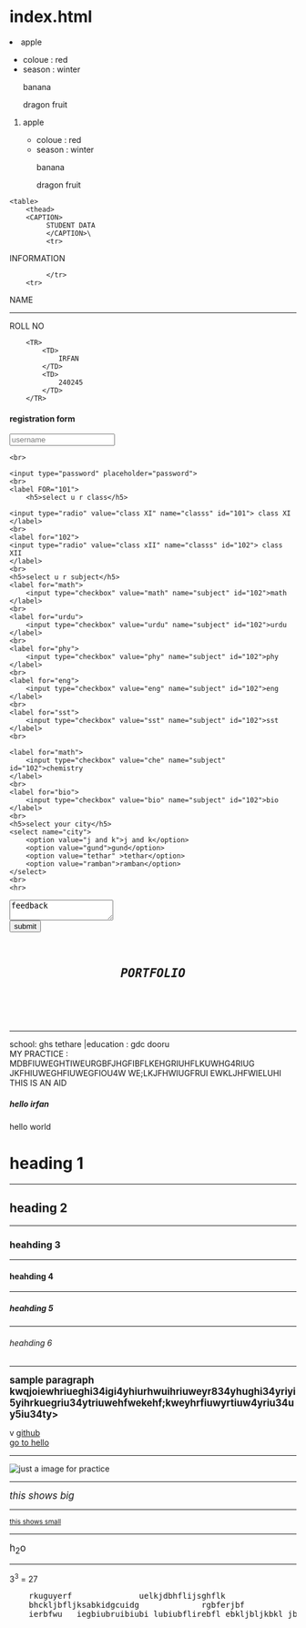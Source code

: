 # index.html
<!DOCTYPE html>
<html lang="en">
<head>
    <meta charset="UTF-8">
    <meta name="viewport" content="width=device-width, initial-scale=1.0">
    <title>Document</title>
</head>
<body>
     <li>apple </li>
        <ul>
             <li>coloue : red</li>
             <li>season : winter</li>
        </ul>

<ol>banana</ol>
<ol>dragon fruit</ol> 
<ol>
<li>apple </li>
        <ul>
             <li>coloue : red</li>
             <li>season : winter</li>
        </ul>

<ol>banana</ol>
<ol>dragon fruit</ol>
    </ol>

    




    <table>
        <thead>
        <CAPTION>
             STUDENT DATA
             </CAPTION>\
             <tr>
<th colspan="2">
INFORMATION

</th>

             </tr>
        <tr>
<th>NAME </th>





<HR>

<TH>ROLL NO</TH>
</thead>
<tbody>
        </tr>


        <TR>
            <TD>
                IRFAN 
            </TD>
            <TD> 
                240245
            </TD>
        </TR>

        







</tbody>
    </table>

<h4>registration form</h4>
<FORM action="/action .php">
    <input type="text" placeholder="username">
    
    <br>
    
    <input type="password" placeholder="password">
    <br>
    <label FOR="101">
        <h5>select u r class</h5>

    <input type="radio" value="class XI" name="classs" id="101"> class XI
    </label>
    <br>
    <label for="102">
    <input type="radio" value="class xII" name="classs" id="102"> class XII
    </label>
    <br>
    <h5>select u r subject</h5>
    <label for="math">
        <input type="checkbox" value="math" name="subject" id="102">math
    </label>
    <br>
    <label for="urdu">
        <input type="checkbox" value="urdu" name="subject" id="102">urdu
    </label>
    <br>
    <label for="phy">
        <input type="checkbox" value="phy" name="subject" id="102">phy
    </label>
    <br>
    <label for="eng">
        <input type="checkbox" value="eng" name="subject" id="102">eng
    </label>
    <br>
    <label for="sst">
        <input type="checkbox" value="sst" name="subject" id="102">sst
    </label>
    <br>
    
    <label for="math">
        <input type="checkbox" value="che" name="subject" id="102">chemistry
    </label>
    <br>
    <label for="bio">
        <input type="checkbox" value="bio" name="subject" id="102">bio
    </label>
    <br>
    <h5>select your city</h5>
    <select name="city">
        <option value="j and k">j and k</option>
        <option value="gund">gund</option>
        <option value="tethar" >tethar</option>
        <option value="ramban">ramban</option>
    </select>
    <br>
    <hr>

<textarea name="feedback" id="101" placeholder="please give your valauable feedback here">feedback</textarea>
<br>


<input type="submit" value="submit">

</FORM>

<header>
    <pre> <h2> <I>PORTFOLIO</I> </h2>  </pre>
 </header>
 <hr>
 <main>
     <section>
school: ghs tethare |education : gdc dooru  </section>
<ARTICLE>MY PRACTICE : MDBFIUWEGHTIWEURGBFJHGFIBFLKEHGRIUHFLKUWHG4RIUG
 JKFHIUWEGHFIUWEGFIOU4W
 WE;LKJFHWIUGFRUI
 EWKLJHFWIELUHI
</ARTICLE>
<ASIDE>THIS IS AN AID</ASIDE>
 </main>



 <footer>

<h5>hello irfan </h5>



 </footer>
 
<p>hello world</p>
<h1>heading 1</h1><hr>
<h2>heading 2</h2><hr>
<h3>heahding 3</h3><hr>
<h4>heahding 4</h4><hr>
<h5>heahding 5</h5><hr>
<h6>heahding 6</h6><hr>
<p><b><big>sample paragraph kwqjoiewhriueghi34igi4yhiurhwuihriuweyr834yhughi34yriyi5yihrkuegriu34ytriuwehfwekehf;kweyhrfiuwyrtiuw4yriu34uy5iu34ty></big></b></p>v
<a href="https://github.com/">github</a>
<br>
<a href="/hello.html">go to hello</a>
<br><hr>
<img src="https://i.ytimg.com/vi/u_wBHf5wXB4/hqdefault.jpg" alt="just a image for practice"/>
<br><hr>
<big><i>this shows big</i></big><hr><small><u>this shows small</u></small>
<hr>
<big><pr>h<sub>2</sub>o</pr></big>
<hr>
<p>3<sup>3</sup> = 27 </p>
<pre>
    rkuguyerf              uelkjdbhflijsghflk
    bhckljbfljksabkidgcuidg             rgbferjbf
    ierbfwu   iegbiubruibiubi lubiubflirebfl ebkljbljkbkl jb  l j k b
</pre>
<!-- from here these r shortcut keys
General
Ctrl+Shift+P, F1 Show Command Palette
Ctrl+P Quick Open, Go to File…
Ctrl+Shift+N New window/instancea
Ctrl+Shift+W Close window/instance
Ctrl+, User Settings
Ctrl+K Ctrl+S Keyboard Shortcuts
Basic editing
Ctrl+X Cut line (empty selection)
Ctrl+C Copy line (empty selection)
Alt+ ↑ / ↓ Move line up/down
Shift+Alt + ↓ / ↑ Copy line up/down
Ctrl+Shift+K Delete line
Ctrl+Enter Insert line below
Ctrl+Shift+Enter Insert line above
Ctrl+Shift+\ Jump to matching bracket
Ctrl+] / [ Indent/outdent line
Home / End Go to beginning/end of line
Ctrl+Home Go to beginning of file
Ctrl+End Go to end of file
Ctrl+↑ / ↓ Scroll line up/down
Alt+PgUp / PgDn Scroll page up/down
Ctrl+Shift+[ Fold (collapse) region
Ctrl+Shift+] Unfold (uncollapse) region
Ctrl+K Ctrl+[ Fold (collapse) all subregions
Ctrl+K Ctrl+] Unfold (uncollapse) all subregions
Ctrl+K Ctrl+0 Fold (collapse) all regions
Ctrl+K Ctrl+J Unfold (uncollapse) all regions
Ctrl+K Ctrl+C Add line comment
Ctrl+K Ctrl+U Remove line comment
Ctrl+/ Toggle line comment
Shift+Alt+A Toggle block comment
Alt+Z Toggle word wrap
Navigation
Ctrl+T Show all Symbols
Ctrl+G Go to Line...
Ctrl+P Go to File...
Ctrl+Shift+O Go to Symbol...
Ctrl+Shift+M Show Problems panel
F8 Go to next error or warning
Shift+F8 Go to previous error or warning
Ctrl+Shift+Tab Navigate editor group history
Alt+ ← / → Go back / forward
Ctrl+M Toggle Tab moves focus
Search and replace
Ctrl+F Find
Ctrl+H Replace
F3 / Shift+F3 Find next/previous
Alt+Enter Select all occurences of Find match
Ctrl+D Add selection to next Find match
Ctrl+K Ctrl+D Move last selection to next Find match
Alt+C / R / W Toggle case-sensitive / regex / whole word
Multi-cursor and selection
Alt+Click Insert cursor
Ctrl+Alt+ ↑ / ↓ Insert cursor above / below
Ctrl+U Undo last cursor operation
Shift+Alt+I Insert cursor at end of each line selected
Ctrl+L Select current line
Ctrl+Shift+L Select all occurrences of current selection
Ctrl+F2 Select all occurrences of current word
Shift+Alt+→ Expand selection
Shift+Alt+← Shrink selection
Shift+Alt +
(drag mouse)
Column (box) selection
Ctrl+Shift+Alt
+ (arrow key)
Column (box) selection
Ctrl+Shift+Alt
+PgUp/PgDn
Column (box) selection page up/down
Rich languages editing
Ctrl+Space, Ctrl+I Trigger suggestion
Ctrl+Shift+Space Trigger parameter hints
Shift+Alt+F Format document
Ctrl+K Ctrl+F Format selection
F12 Go to Definition
Alt+F12 Peek Definition
Ctrl+K F12 Open Definition to the side
Ctrl+. Quick Fix
Shift+F12 Show References
F2 Rename Symbol
Ctrl+K Ctrl+X Trim trailing whitespace
Ctrl+K M Change file language
Editor management
Ctrl+F4, Ctrl+W Close editor
Ctrl+K F Close folder
Ctrl+\ Split editor
Ctrl+ 1 / 2 / 3 Focus into 1
st, 2nd or 3rd editor group
Ctrl+K Ctrl+ ←/→ Focus into previous/next editor group
Ctrl+Shift+PgUp / PgDn Move editor left/right
Ctrl+K ← / → Move active editor group
File management
Ctrl+N New File
Ctrl+O Open File...
Ctrl+S Save
Ctrl+Shift+S Save As...
Ctrl+K S Save All
Ctrl+F4 Close
Ctrl+K Ctrl+W Close All
Ctrl+Shift+T Reopen closed editor
Ctrl+K Enter Keep preview mode editor open
Ctrl+Tab Open next
Ctrl+Shift+Tab Open previous
Ctrl+K P Copy path of active file
Ctrl+K R Reveal active file in Explorer
Ctrl+K O Show active file in new window/instance
Display
F11 Toggle full screen
Shift+Alt+0 Toggle editor layout (horizontal/vertical)
Ctrl+ = / - Zoom in/out
Ctrl+B Toggle Sidebar visibility
Ctrl+Shift+E Show Explorer / Toggle focus
Ctrl+Shift+F Show Search
Ctrl+Shift+G Show Source Control
Ctrl+Shift+D Show Debug
Ctrl+Shift+X Show Extensions
Ctrl+Shift+H Replace in files
Ctrl+Shift+J Toggle Search details
Ctrl+Shift+U Show Output panel
Ctrl+Shift+V Open Markdown preview
Ctrl+K V Open Markdown preview to the side
Ctrl+K Z Zen Mode (Esc Esc to exit)
Debug
F9 Toggle breakpoint
F5 Start/Continue
Shift+F5 Stop
F11 / Shift+F11 Step into/out
F10 Step over
Ctrl+K Ctrl+I Show hover
Integrated terminal
Ctrl+` Show integrated terminal
Ctrl+Shift+` Create new terminal
Ctrl+C Copy selection
Ctrl+V Paste into active terminal
Ctrl+↑ / ↓ Scroll up/down
Shift+PgUp / PgDn Scroll page up/down
Ctrl+Home / End Scroll to top/bottom
Keyboard shortcuts for Windows
Other operating systems’ keyboard shortcuts and additional
unassigned shortcuts available at aka.ms/vscodekeybindings -->
</body>
</html>
